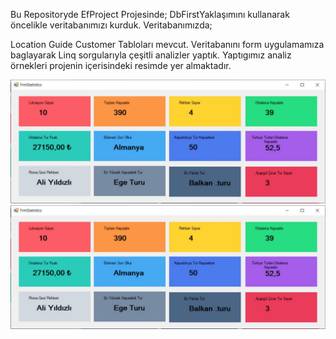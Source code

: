 Bu Repositoryde EfProject Projesinde;
DbFirstYaklaşımını kullanarak öncelikle veritabanımızı kurduk. Veritabanımızda;

Location
Guide
Customer Tabloları mevcut.
Veritabanını form uygulamamıza baglayarak Linq sorgularıyla çeşitli analizler yaptık. Yaptıgımız analiz örnekleri projenin içerisindeki resimde yer almaktadır.

![](case3.jpg)
<img src="case3.JPG">
